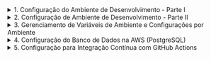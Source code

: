 <details>
<summary>1. Configuração do Ambiente de Desenvolvimento - Parte I</summary>

## Descrição

Nesta etapa, vamos configurar o ambiente de desenvolvimento para o projeto Django. Isso inclui a criação do repositório Git, instalação do Django, configuração do banco de dados e preparação do ambiente virtual.

### Passos:

1. **Criar Repositório no GitHub**

   - Acesse sua conta no GitHub e crie um novo repositório chamado `blog-api`.
   - Adicione um `.gitignore` para projetos Django, que pode ser gerado automaticamente ao criar o repositório ou copiado de templates comuns.

     ```
     # Python
     __pycache__/
     *.py[cod]
     .env

     # Django
     media/
     staticfiles/

     # VSCode settings
     .vscode/

     # Environments
     venv/
     .venv/
     ```
2. **Instalar Python e Configurar Ambiente Virtual**

   - Certifique-se de que o Python esteja instalado em sua máquina (`python --version`).
   - Crie um ambiente virtual:
     ```bash
     python -m venv venv
     ```
   - Ative o ambiente virtual:
     - **Windows**: `venv\Scripts\activate`
     - **Linux/Mac**: `source venv/bin/activate`
3. **Instalar Django e Dependências**

   - Com o ambiente virtual ativo, instale o Django:
     ```bash
     pip install django
     ```
   - Verifique se a instalação foi bem-sucedida:
     ```bash
     python -m django --version
     ```
4. **Criar Projeto Django**

   - Inicie um novo projeto Django chamado `blog`:
     ```bash
     django-admin startproject blog .
     ```
5. **Configurar Banco de Dados**

   - Inicialmente, utilizaremos o banco de dados SQLite. As configurações já estão presentes no arquivo `settings.py` do projeto.
   - Crie as tabelas necessárias com:
     ```bash
     python manage.py migrate
     ```
6. **Iniciar Servidor de Desenvolvimento**

   - Execute o servidor para testar a configuração:
     ```bash
     python manage.py runserver
     ```
   - Acesse `http://localhost:8000/` no navegador para confirmar se tudo está funcionando.

### Evidências

![1729356471868](image/Roadmap/1729356471868.png)

![1729356537493](image/Roadmap/1729356537493.png)

![1729356590544](image/Roadmap/1729356590544.png)

</details>

<details>
<summary>2. Configuração de Ambiente de Desenvolvimento - Parte II</summary>

## Descrição

Configurar PostgreSQL como o banco de dados para o projeto Django. Inclui instalação, configuração e migração de banco de dados.

### Passos:

1. **Instalar PostgreSQL**

   - Baixe e instale o PostgreSQL a partir do [site oficial](https://www.postgresql.org/download/).
2. **Instalar DBeaver**

   - Use o DBeaver para gerenciar o banco de dados PostgreSQL. Baixe a ferramenta [aqui](https://dbeaver.io/download/).
3. **Criar Banco de Dados**

   ![1729357340910](image/Roadmap/1729357340910.png)

   - Crie um novo banco de dados chamado `blog_api` usando o DBeaver ou comandos SQL no terminal do PostgreSQL.
4. **Instalar `psycopg2

   ![1729357152719](image/Roadmap/1729357152719.png)

   - `psycopg2` é necessário para conectar o Django ao PostgreSQL:
     ```bash
     pip install psycopg2-binary
     ```
5. **Atualizar Configurações do Banco de Dados no `settings.py`**

   - No arquivo `blog/settings.py`, configure o banco de dados:
     ```python
     DATABASES = {
         'default': {
             'ENGINE': 'django.db.backends.postgresql',
             'NAME': 'blog_api',
             'USER': 'postgres',
             'PASSWORD': 'password',
             'HOST': 'localhost',
             'PORT': '5432',
         }
     }
     ```
6. **Migrar Banco de Dados**

   - Aplique as migrações para criar tabelas no PostgreSQL:
     ```bash
     python manage.py migrate
     ```

### Evidências:

![1729357550695](image/Roadmap/1729357550695.png)
![image](https://example.com/image4.png)

</details>

<details> <summary>3. Gerenciamento de Variáveis de Ambiente e Configurações por Ambiente</summary>

## Descrição

Para tornar o projeto mais seguro e escalável, é necessário gerenciar variáveis de ambiente e configurar o Django para diferentes ambientes (desenvolvimento, teste e produção).

## Instalação do Gerenciador de Variáveis de Ambiente

Instale o pacote `python-decouple` para gerenciar variáveis de ambiente:

![1729357649180](image/Roadmap/1729357649180.png)

```bash
pip install python-decouple
```

## Configuração do `.env` e `.env.example`

Crie um arquivo `.env` na raiz do projeto para armazenar variáveis sensíveis como chaves secretas, credenciais de banco de dados e outras configurações específicas do ambiente.

Crie um arquivo `.env.example` para fornecer um modelo de como deve ser configurado o `.env`, facilitando o setup para outros desenvolvedores.

**Exemplo de `.env`:**

```python
SECRET_KEY=your-secret-key-here
DEBUG=True
DB_NAME=blog_development
DB_USER=postgres
DB_PASSWORD=mysecretpassword
DB_HOST=localhost
DB_PORT=5432

```

## Configurações Diferenciadas por Ambiente

- Crie diferentes arquivos de configuração para ambientes de desenvolvimento, teste e produção. Isso ajuda a manter variáveis específicas para cada um desses contextos.
- Primeiro, precisamos reorganizar o seu projeto para que as configurações sejam divididas em vários arquivos. No seu diretório do projeto, execute os seguintes comandos:![1729358338663](image/Roadmap/1729358338663.png)

  ![1729358410405](image/Roadmap/1729358410405.png)
- ```
  mkdir -p project/settings
  mv blog/settings.py project/settings/base.py
  ```

```python
settings/
    ├── base.py          # Configurações comuns a todos os ambientes
    ├── development.py   # Configurações específicas para desenvolvimento
    ├── production.py    # Configurações específicas para produção
    ├── staging.py       # Configurações específicas para ambiente de homologação (opcional)

```

### 2. Atualizar o `base.py` com Configurações Comuns

Certifique-se de que o arquivo `base.py` esteja preparado para usar variáveis de ambiente e sirva como base para todos os outros ambientes:

```python
from decouple import config

SECRET_KEY = config('SECRET_KEY')
DEBUG = config('DEBUG', default=False, cast=bool)

DATABASES = {
    'default': {
        'ENGINE': 'django.db.backends.postgresql',
        'NAME': config('DB_NAME'),
        'USER': config('DB_USER'),
        'PASSWORD': config('DB_PASSWORD'),
        'HOST': config('DB_HOST'),
        'PORT': config('DB_PORT', default='5432'),
    }
}
```

# Configuração para Diferentes Ambientes

## Desenvolvimento (`development.py`)

Inclua configurações que são específicas para desenvolvimento, como `DEBUG=True` e `ALLOWED_HOSTS` definidos para `localhost`:

Crie um arquivo `development.py` para configurações específicas de desenvolvimento:

```python
from .base import *

DEBUG = True

ALLOWED_HOSTS = ['localhost', '127.0.0.1']

# Configurações adicionais específicas para desenvolvimento podem ser adicionadas aqui
```

## Produção (production.py)

No ambiente de produção, garanta que DEBUG=False, defina ALLOWED_HOSTS para incluir o domínio do seu site, e configure variáveis adicionais para melhorar a segurança e a performance:

```python
from .base import *

DEBUG = False

ALLOWED_HOSTS = ['yourwebsite.com']

# Configurações adicionais específicas para produção
SECURE_SSL_REDIRECT = True
SESSION_COOKIE_SECURE = True
CSRF_COOKIE_SECURE = True
```

## Comando para Selecionar o Ambiente

Para facilitar a execução do projeto em diferentes ambientes, crie um script que permita selecionar qual configuração usar ao iniciar o Django.

Crie um Script de Gerenciamento Personalizado

Crie um arquivo chamado manage_env.py na raiz do projeto, com o seguinte conteúdo:

instale o colorama para fazer a tela de log estilizada

```bash
pip install colorama

```

![1729360709443](image/Roadmap/1729360709443.png)

Crie a funcao do banner dentro de um diretorio utils

```python
import os
from colorama import Fore, Style, init

# Inicializar colorama para garantir que funcione no Windows também
init(autoreset=True)

def print_banner(env):
    # Verificar se já imprimimos o banner
    if os.environ.get("DJANGO_ALREADY_STARTED") != "true":
        # Banner estilizado
        banner = """
        -------------------------------------------------
        |                                               |
        |          🚀 Welcome to Blog API 🚀            |
        |                                               |
        -------------------------------------------------
        """
        print(banner)
  
        # Configurações de cores e ícones para ambientes específicos
        color = Fore.CYAN if env == "development" else Fore.RED if env == "production" else Fore.YELLOW
        icon = "🛠️" if env == "development" else "🚀" if env == "production" else "🧪"

        # Informações formatadas
        print(f"{color}{icon}  Status: {Style.BRIGHT}Debug {'Active' if env == 'development' else 'Off'}")
        print(f"{color}{icon}  Server: {Style.BRIGHT}http://127.0.0.1:8000")
        print(f"{color}{icon}  Environment: {Style.BRIGHT}{env.capitalize()}")
        print(f"{color}{icon}  Settings: {Style.BRIGHT}project.settings.{env}")

        # Marcar que o banner já foi impresso
        os.environ["DJANGO_ALREADY_STARTED"] = "true"

```

```python
import os
import sys
from utils.banner import print_banner

if __name__ == "__main__":
    # Definir qual ambiente usar
    env = sys.argv[1] if len(sys.argv) > 1 else "development"
  
    # Garantir que o ambiente não seja um comando do Django
    if env in ["runserver", "migrate", "createsuperuser", "shell", "makemigrations"]:
        env = "development"
    else:
        sys.argv.pop(1)

    os.environ.setdefault("DJANGO_SETTINGS_MODULE", f"project.settings.{env}")

    # Log para confirmar o ambiente
    print_banner(env)

    try:
        from django.core.management import execute_from_command_line
    except ImportError as exc:
        raise ImportError(
            "Couldn't import Django. Are you sure it's installed and "
            "available on your PYTHONPATH environment variable? Did you "
            "forget to activate a virtual environment?"
        ) from exc

    # Executar o comando do Django
    execute_from_command_line(sys.argv)

```

![1729361587155](image/Roadmap/1729361587155.png)

Agora podemos excluir no manager.py inicial

```bash
rm manage.py
```

## Como Usar o Script

Para iniciar o ambiente de desenvolvimento:

```bash
python manage_env.py development runserver
```

Para aplicar migrações no ambiente de produção:

```bash
python manage_env.py production migrate
```

</details>
<details>
<summary>4. Configuração do Banco de Dados na AWS (PostgreSQL)</summary>

## Descrição

Esta seção explica como configurar o banco de dados PostgreSQL na AWS para uso em produção ou ambientes de teste. Vamos usar o Amazon RDS para configurar uma instância PostgreSQL segura e escalável.

### Passos:

1. **Criar Instância no Amazon RDS**

   - Acesse o [AWS Management Console](https://aws.amazon.com/console/) e selecione "RDS" no menu de serviços.
   - Clique em "Create database".
   - Escolha o "Standard Create" e selecione "PostgreSQL" como o mecanismo de banco de dados.
     ![1729364159243](image.png)

   **Configurações básicas:**

   - **Engine version**: Escolha uma versão compatível com o seu projeto, como PostgreSQL.
     ![1729364246641](image/Roadmap/1729364246641.png)
   - **Template**: Selecione "Free Tier" se estiver testando ou uma das opções pagas para produção.
     ![1729364308551](image/Roadmap/1729364308551.png)
   - **DB instance identifier**: Dê um nome para sua instância, como `blog-api-db`.
   - **Master username**: `postgres` (ou um nome de usuário de sua escolha).
   - **Master password**: Defina uma senha segura e armazene-a para uso posterior.

   ![1729364664829](image/Roadmap/1729364664829.png)![alt text](image-1.png)

   **Configurações avançadas:**

   - **Instance class**: Escolha uma classe apropriada. T3.micro é uma opção acessível para testes.
   - **Storage**: Escolha o tamanho inicial de armazenamento, como 20 GB, e habilite a opção "Auto Scaling" se desejar.![1729364801104](image/Roadmap/1729364801104.png)
   - **VPC**: Certifique-se de que a instância esteja em uma VPC onde seus outros serviços possam acessá-la.
   - **Public Access**: Defina como "Yes" se deseja permitir conexões externas (garanta que as regras de segurança estejam configuradas para limitar o acesso).

     ![1729365003531](image/Roadmap/1729365003531.png)
2. **Configurar Regras de Segurança**

   - Após criar a instância, vá para "Security Groups" no console de RDS.
   - Edite ou crie um grupo de segurança que permita conexões na porta `5432` de IPs específicos (por exemplo, seu IP local ou endereços de IP do seu servidor de produção).
   - Certifique-se de que apenas IPs autorizados possam se conectar para evitar acessos indesejados.
3. **Obter a String de Conexão**

   - No console RDS, selecione sua instância e clique em "Connectivity & security".
   - Copie o `Endpoint` fornecido, algo como `blog-api-db.abc123xyz.us-east-1.rds.amazonaws.com`. Use esse endpoint para conectar ao banco de dados em vez de `localhost`.
4. **Atualizar Configurações do Banco de Dados no Django**

   - No arquivo `.env` ou diretamente na configuração de produção, atualize para usar o endpoint do RDS:

     ```env
     DB_NAME=blog_api
     DB_USER=postgres
     DB_PASSWORD=<your-master-password>
     DB_HOST=blog-api-db.abc123xyz.us-east-1.rds.amazonaws.com
     DB_PORT=5432
     ```
   - Certifique-se de que o arquivo `production.py` do Django esteja configurado para usar estas variáveis:

     ```python
     DATABASES = {
         'default': {
             'ENGINE': 'django.db.backends.postgresql',
             'NAME': config('DB_NAME'),
             'USER': config('DB_USER'),
             'PASSWORD': config('DB_PASSWORD'),
             'HOST': config('DB_HOST'),
             'PORT': config('DB_PORT', default='5432'),
         }
     }
     ```
5. **Aplicar Migrações e Testar Conexão**

   - Execute as migrações para criar as tabelas no banco de dados RDS:
     ```bash
     python manage_env.py production migrate
     ```
   - Verifique se você consegue conectar à instância RDS e que todas as tabelas foram criadas com sucesso.

### Considerações de Segurança

- **Use IAM Roles**: Para conexões mais seguras, considere usar roles IAM para autenticar conexões com o banco de dados, em vez de senhas fixas.
- **Backup e Recuperação**: Configure snapshots automáticos para garantir que seus dados estejam protegidos contra perdas.
- **Monitoring e Alertas**: Ative o monitoramento no Amazon RDS para acompanhar o desempenho e definir alertas para possíveis problemas.

Teste a conexao atraves com o RDS
![1729366159588](image/Roadmap/1729366159588.png)

</details>

<details>
  <summary>5. Configuração para Integração Contínua com GitHub Actions</summary>

### Configuração de CI/CD Usando GitHub Actions

Para automatizar a execução de testes e verificar se as alterações estão funcionando corretamente em cada commit ou Pull Request, vamos configurar um pipeline simples usando GitHub Actions.

#### 1. Criar Workflow no GitHub Actions

**Adicionar Arquivo de Workflow**

Crie um diretório chamado `.github/workflows` na raiz do seu projeto e adicione um arquivo chamado `ci.yml`:

```yaml
name: CI Pipeline

on:
  push:
    branches:
      - main
      - develop
  pull_request:
    branches:
      - main
      - develop

jobs:
  test:
    runs-on: ubuntu-latest

    steps:
      - name: Check out repository
        uses: actions/checkout@v2

      - name: Set up Python
        uses: actions/setup-python@v2
        with:
          python-version: 3.9

      - name: Install dependencies
        run: |
          python -m pip install --upgrade pip
          pip install -r requirements.txt

      - name: Set Environment Variables
        env:
          DB_NAME: ${{ secrets.DB_NAME }}
          DB_USER: ${{ secrets.DB_USER }}
          DB_PASSWORD: ${{ secrets.DB_PASSWORD }}
          DB_HOST: ${{ secrets.DB_HOST }}
          DB_PORT: ${{ secrets.DB_PORT }}

      - name: Run migrations
        run: |
          python manage.py migrate --settings=project.settings.production

      - name: Run tests
        run: |
          python manage.py test --settings=project.settings.production

```

- `on`: Define quando o workflow será executado (em push para main e develop, e em PRs).
- `services`: Inicia um container PostgreSQL para que os testes sejam executados em um ambiente similar ao de produção.
- `steps`: Cada etapa executa um comando específico:
- `Check out repository`: Faz checkout do repositório.
- `Set up Python`: Configura o Python na versão desejada.
- `Install dependencies`: Instala as dependências definidas no requirements.txt.
- `Run migrations`: Aplica as migrações do banco de dados.
- `Run tests`: Executa os testes.

### 2. Configurar Segredos no GitHub

Certifique-se de adicionar os seguintes segredos no repositório para que as credenciais do banco de dados não fiquem expostas:

```
DB_NAME
DB_USER
DB_PASSWORD
```

Esses segredos são configurados diretamente no repositório, em Settings > Secrets.

### 3. Modifique o `requirements.txt` (Se Necessário)

Se você ainda não tiver um `requirements.txt`, crie um usando:

```

pip freeze > requirements.txt

```

Certifique-se de que ele inclua todas as dependências necessárias para rodar o projeto e os testes.

### 4. Fazer um Push para o Repositório

Após configurar o workflow, você pode fazer um commit e um push para `main` ou `develop`:

```
git add .github/workflows/ci.yml
git commit -m "Add CI Pipeline for testing"
git push origin develop

```
